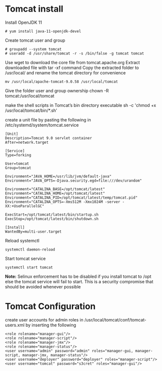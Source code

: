 # Tomcat install

 Install OpenJDK 11
  
    # yum install java-11-openjdk-devel

 Create tomcat user and group 
	
	# groupadd --system tomcat
	# useradd -d /usr/share/tomcat -r -s /bin/false -g tomcat tomcat

Use wget to download the core file from tomcat.apache.org
Extract downloaded file with tar -xf command
Copy the  extracted folder to /usr/local/ and rename the tomcat directory for convenience

	mv /usr/local/apache-tomcat-9.0.58 /usr/local/tomcat

Give the folder user and group ownership
	chown -R tomcat:/usr/local/tomcat

make the shell scripts in Tomcat’s bin directory executable
	sh -c 'chmod +x /usr/local/tomcat/bin/*.sh'

create a unit file by pasting the following in /etc/systemd/system/tomcat.service

    [Unit]
    Description=Tomcat 9.0 servlet container
    After=network.target
    
    [Service]
    Type=forking
    
    User=tomcat
    Group=tomcat
    
    Environment="JAVA_HOME=/usr/lib/jvm/default-java"
    Environment="JAVA_OPTS=-Djava.security.egd=file:///dev/urandom"
    
    Environment="CATALINA_BASE=/opt/tomcat/latest"
    Environment="CATALINA_HOME=/opt/tomcat/latest"
    Environment="CATALINA_PID=/opt/tomcat/latest/temp/tomcat.pid"
    Environment="CATALINA_OPTS=-Xms512M -Xmx1024M -server -XX:+UseParallelGC"
    
    ExecStart=/opt/tomcat/latest/bin/startup.sh
    ExecStop=/opt/tomcat/latest/bin/shutdown.sh
    
    [Install]
    WantedBy=multi-user.target


Reload systemctl

	systemctl daemon-reload

Start tomcat service

	systemctl start tomcat

**Note:** Selinux enforcement has to be disabled if you install tomcat to /opt else the tomcat service will fail to start.
 This is a security compromise that should be avoided whenever possible 



# Tomcat Configuration

create user accounts for admin roles in /usr/local/tomcat/conf/tomcat-users.xml by inserting the following

    <role rolename="manager-gui"/>
    <role rolename="manager-script"/>
    <role rolename="manager-jmx"/>
    <role rolename="manager-status"/>
    <user username="admin" password="admin" roles="manager-gui, manager-script, manager-jmx, manager-status"/>
    <user username="deployer" password="deployer" roles="manager-script"/>
    <user username="tomcat" password="s3cret" roles="manager-gui"/>

